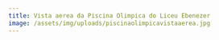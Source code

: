 ```yaml
---
title: Vista aerea da Piscina Olimpica do Liceu Ebenezer
image: /assets/img/uploads/piscinaolimpicavistaaerea.jpg
---
```


